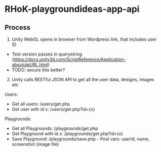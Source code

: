 # RHoK-playgroundideas-app-api


## Process
1. Unity WebGL opens in browser from Wordpress link, that includes user ID
  - Test version passes in querystring (https://docs.unity3d.com/ScriptReference/Application-absoluteURL.html)
  - TODO: secure this better?

2. Unity calls RESTful JSON API to get all the user data, designs, images etc

 Users:
  - Get all users: /users/get.php
  - Get user with id x: /users/get.php?id={x}

 Playgrounds:
  - Get all Playgrounds: /playgrounds/get.php
  - Get Playground with id x: /playgrounds/get.php?id={x}
  - Save Playground: /playgrounds/save.php
		- Post vars: userId, name, screenshot (image file)